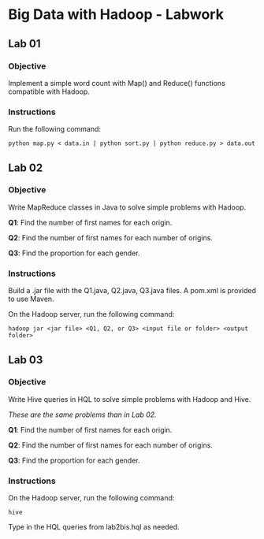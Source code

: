 # Big Data with Hadoop - Labwork

## Lab 01

### Objective
Implement a simple word count with Map() and Reduce() functions compatible with Hadoop.

### Instructions
Run the following command:
```
python map.py < data.in | python sort.py | python reduce.py > data.out
```

## Lab 02

### Objective
Write MapReduce classes in Java to solve simple problems with Hadoop.

**Q1**: Find the number of first names for each origin.

**Q2**: Find the number of first names for each number of origins.

**Q3**: Find the proportion for each gender.

### Instructions
Build a .jar file with the Q1.java, Q2.java, Q3.java files. A pom.xml is provided to use Maven.

On the Hadoop server, run the following command:
```
hadoop jar <jar file> <Q1, Q2, or Q3> <input file or folder> <output folder>
```

## Lab 03

### Objective
Write Hive queries in HQL to solve simple problems with Hadoop and Hive.

*These are the same problems than in Lab 02.*

**Q1**: Find the number of first names for each origin.

**Q2**: Find the number of first names for each number of origins.

**Q3**: Find the proportion for each gender.

### Instructions
On the Hadoop server, run the following command:
```
hive
```

Type in the HQL queries from lab2bis.hql as needed.
